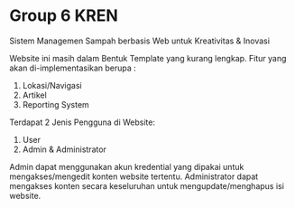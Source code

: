 # Group 6 KREN
 Sistem Managemen Sampah berbasis Web untuk Kreativitas & Inovasi

 Website ini masih dalam Bentuk Template yang kurang lengkap. 
 Fitur yang akan di-implementasikan berupa :
 1. Lokasi/Navigasi
 2. Artikel
 3. Reporting System

 Terdapat 2 Jenis Pengguna di Website:
 1. User
 2. Admin & Administrator

 Admin dapat menggunakan akun kredential yang dipakai untuk mengakses/mengedit konten website tertentu.
 Administrator dapat mengakses konten secara keseluruhan untuk mengupdate/menghapus isi website.